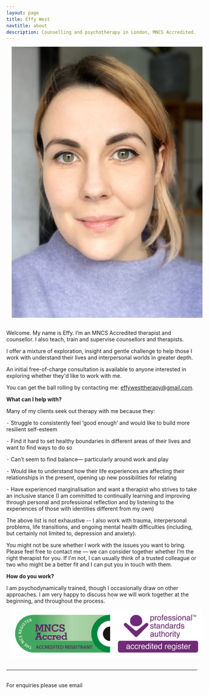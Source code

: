 ```yaml
---
layout: page
title: Effy West
navtitle: about
description: Counselling and psychotherapy in London, MNCS Accredited.
---
```

<img class="col one right" src="/img/8D6106A2-86BA-4F07-AF7B-1B8AC3DCCADE.jpeg" alt="West Therapy" style="margin: 0 0 1em 1em" />

Welcome. My name is Effy. I’m an MNCS Accredited therapist and counsellor. I also teach, train and supervise counsellors and therapists.

I offer a mixture of exploration, insight and gentle challenge to help those I work with understand their lives and interpersonal worlds in greater depth.

An initial free-of-charge consultation is available to anyone interested in exploring whether they'd like to work with me. 

You can get the ball rolling by contacting me: [effywesttherapy@gmail.com](mailto:effywesttherapy@gmail.com).

<b>What can I help with?</b>

Many of my clients seek out therapy with me because they:

⁃ Struggle to consistently feel ‘good enough’ and would like to build more resilient self-esteem

⁃ Find it hard to set healthy boundaries in different areas of their lives and want to find ways to do so

⁃ Can’t seem to find balance— particularly around work and play

⁃ Would like to understand how their life experiences are affecting their relationships in the present, opening up new possibilities for relating

⁃ Have experienced marginalisation and want a therapist who strives to take an inclusive stance (I am committed to continually learning and improving through personal and professional reflection and by listening to the experiences of those with identities different from my own)

The above list is not exhaustive -- I also work with trauma, interpersonal problems, life transitions, and ongoing mental health difficulties (including, but certainly not limited to, depression and anxiety).

You might not be sure whether I work with the issues you want to bring. Please feel free to contact me — we can consider together whether I’m the right therapist for you. If I'm not, I can usually think of a trusted colleague or two who might be a better fit and I can put you in touch with them.

<b>How do you work?</b>

I am psychodynamically trained, though I occasionally draw on other approaches. I am very happy to discuss how we will work together at the beginning, and throughout the process.

<!-- Professional verification provided by Psychology Today --> 
<a href="https://www.psychologytoday.com/profile/844331" class="sx-verified-seal"></a> 
<script type="text/javascript" src="https://member.psychologytoday.com/verified-seal.js" data-badge="15" data-id="844331" data-code="aHR0cHM6Ly93d3cucHN5Y2hvbG9neXRvZGF5LmNvbS9hcGkvdmVyaWZpZWQtc2VhbC9zZWFscy9bQkFER0VdL3Byb2ZpbGUvW1BST0ZJTEVfSURdP2NhbGxiYWNrPXN4Y2FsbGJhY2s="></script> 
<!-- End Verification -->
<img class="col one " src="/img/mncs-accred-logo.jpg" alt="West Therapy" style="margin: 0 0 1em 1em" />
<br/>
<hr/>
<br/>
<span class="contacticon center">
	<a href="mailto:effywesttherapy@gmail.com"><i class="fa fa-envelope-square"></i></a>
	<a href="" target="_blank"><i class="fa fa-twitter-square"></i></a>
</span>

<div class="col three caption">
	For enquiries please use email
</div>
